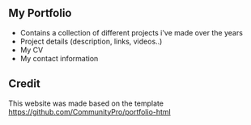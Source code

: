 ## My Portfolio

- Contains a collection of different projects i've made over the years
- Project details (description, links, videos..)
- My CV
- My contact information

## Credit
This website was made based on the template https://github.com/CommunityPro/portfolio-html 
